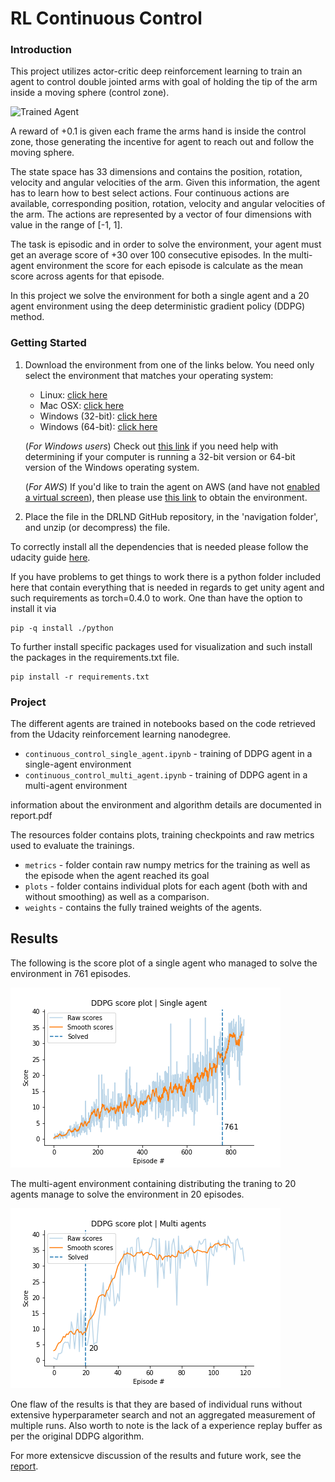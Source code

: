 [//]: # (Image References)

[image1]: https://camo.githubusercontent.com/7ad5cdff66f7229c4e9822882b3c8e57960dca4e/68747470733a2f2f73332e616d617a6f6e6177732e636f6d2f766964656f2e756461636974792d646174612e636f6d2f746f706865722f323031382f4a756e652f35623165613737385f726561636865722f726561636865722e676966 "Trained Agent"

# RL Continuous Control

### Introduction

This project utilizes actor-critic deep reinforcement learning to train an agent to control double jointed arms with
goal of holding the tip of the arm inside a moving sphere (control zone).

![Trained Agent][image1]

A reward of +0.1 is given each frame the arms hand is inside the control zone, those generating the incentive for agent
to reach out and follow the moving sphere.

The state space has 33 dimensions and contains the position, rotation, velocity and angular velocities of the arm.
Given this information, the agent has to learn how to best select actions. Four continuous actions are available, 
corresponding position, rotation, velocity and angular velocities of the arm. The actions are represented by a vector
of four dimensions with value in the range of [-1, 1].

The task is episodic and in order to solve the environment, your agent must get an average score of +30 over 100 
consecutive episodes.
In the multi-agent environment the score for each episode is calculate as the mean score across agents for that 
episode.

In this project we solve the environment for both a single agent and a 20 agent environment using the deep deterministic
gradient policy (DDPG) method.

### Getting Started

1. Download the environment from one of the links below.  You need only select the environment that matches your operating system:
    - Linux: [click here](https://s3-us-west-1.amazonaws.com/udacity-drlnd/P1/Banana/Banana_Linux.zip)
    - Mac OSX: [click here](https://s3-us-west-1.amazonaws.com/udacity-drlnd/P1/Banana/Banana.app.zip)
    - Windows (32-bit): [click here](https://s3-us-west-1.amazonaws.com/udacity-drlnd/P1/Banana/Banana_Windows_x86.zip)
    - Windows (64-bit): [click here](https://s3-us-west-1.amazonaws.com/udacity-drlnd/P1/Banana/Banana_Windows_x86_64.zip)
    
    (_For Windows users_) Check out [this link](https://support.microsoft.com/en-us/help/827218/how-to-determine-whether-a-computer-is-running-a-32-bit-version-or-64) if you need help with determining if your computer is running a 32-bit version or 64-bit version of the Windows operating system.

    (_For AWS_) If you'd like to train the agent on AWS (and have not [enabled a virtual screen](https://github.com/Unity-Technologies/ml-agents/blob/master/docs/Training-on-Amazon-Web-Service.md)), then please use [this link](https://s3-us-west-1.amazonaws.com/udacity-drlnd/P1/Banana/Banana_Linux_NoVis.zip) to obtain the environment.

2. Place the file in the DRLND GitHub repository, in the 'navigation folder', and unzip (or decompress) the file. 

To correctly install all the dependencies that is needed please follow the udacity guide [here](https://github.com/udacity/deep-reinforcement-learning#dependencies).

If you have problems to get things to work there is a python folder included here that contain everything that is needed
in regards to get unity agent and such requirements as torch=0.4.0 to work. One than have the option to install it via
```
pip -q install ./python
```

To further install specific packages used for visualization and such install the packages in the requirements.txt file.
```
pip install -r requirements.txt
```

### Project

The different agents are trained in notebooks based on the code retrieved from the Udacity reinforcement learning nanodegree.

* `continuous_control_single_agent.ipynb` - training of DDPG agent in a single-agent environment
* `continuous_control_multi_agent.ipynb` - training of DDPG agent in a multi-agent environment

information about the environment and algorithm details are documented in report.pdf


The resources folder contains plots, training checkpoints and raw metrics used to evaluate the trainings.
* `metrics` - folder contain raw numpy metrics for the training as well as the episode when the agent reached its goal
* `plots` - folder contains individual plots for each agent (both with and without smoothing) as well as a comparison.
* `weights` - contains the fully trained weights of the agents.

## Results

The following is the score plot of a single agent who managed to solve the environment in 761 episodes.

![Alt text](resources/plots/single_control_plot.png "Title")

The multi-agent environment containing distributing the traning to 20 agents manage to solve the environment in 20 episodes.

![Alt text](resources/plots/countinous_control_score_plot.png "Title")

One flaw of the results is that they are based of individual runs without extensive hyperparameter search and not an 
aggregated measurement of multiple runs. Also worth to note is the lack of a experience replay buffer as per the
 original DDPG algorithm. 


For more extensicve discussion of the results and future work, see the [report](report.pdf).